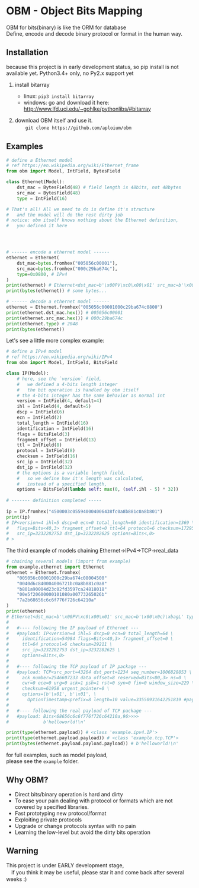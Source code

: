 # OBM - Object Bits Mapping
OBM for bits(binary) is like the ORM for database  
Define, encode and decode binary protocol or format in the human way.

## Installation
because this project is in early development status, so pip install is not available yet.
Python3.4+ only, no Py2.x support yet

1. install bitarray
    * linux: `pip3 install bitarray`
    * windows: go and download it here: http://www.lfd.uci.edu/~gohlke/pythonlibs/#bitarray

5. download OBM itself and use it.  
　　`git clone https://github.com/aploium/obm`


## Examples

```python
# define a Ethernet model
# ref https://en.wikipedia.org/wiki/Ethernet_frame
from obm import Model, IntField, BytesField

class Ethernet(Model):
    dst_mac = BytesField(48) # field length is 48bits, not 48bytes
    src_mac = BytesField(48)
    type = IntField(16)

# That's all! All we need to do is define it's structure
#   and the model will do the rest dirty job
# notice: obm itself knows nothing about the Ethernet definition,  
#   you defined it here




# ------ encode a ethernet model ------
ethernet = Ethernet(
    dst_mac=bytes.fromhex("005056c00001"),
    src_mac=bytes.fromhex("000c29ba674c"),
    type=0x0800, # IPv4
)
print(ethernet) # Ethernet<dst_mac=b'\x00PV\xc0\x00\x01' src_mac=b'\x00\x0c)\xbagL' type=2048>
print(bytes(ethernet)) # some bytes...

# ------ decode a ethernet model ------
ethernet = Ethernet.fromhex("005056c00001000c29ba674c0800")
print(ethernet.dst_mac.hex()) # 005056c00001
print(ethernet.src_mac.hex()) # 000c29ba674c
print(ethernet.type) # 2048
print(bytes(ethernet))
```

Let's see a little more complex example:
```python
# define a IPv4 model
# ref https://en.wikipedia.org/wiki/IPv4
from obm import Model, IntField, BitsField

class IP(Model):
    # here, see the `version` field, 
    #   we defined a 4-bits length integer
    #   the bit operation is handled by obm itself
    # the 4-bits integer has the same behavior as normal int
    version = IntField(4, default=4)
    ihl = IntField(4, default=5)
    dscp = IntField(6)
    ecn = IntField(2)
    total_length = IntField(16)
    identification = IntField(16)
    flags = BitsField(3)
    fragment_offset = IntField(13)
    ttl = IntField(8)
    protocol = IntField(8)
    checksum = IntField(16)
    src_ip = IntField(32)
    dst_ip = IntField(32)
    # the options is a variable length field,
    #   so we define how it's length was calculated,
    #   instead of a specified length,
    options = BitsField(lambda self: max(0, (self.ihl - 5) * 32))
    
# ------- definition completed -----
    
ip = IP.fromhex("4500003c055940004006438fc0a8b881c0a8b801")
print(ip)
# IP<version=4 ihl=5 dscp=0 ecn=0 total_length=60 identification=1369 \
#   flags=Bits<40,3> fragment_offset=0 ttl=64 protocol=6 checksum=17295 \
#   src_ip=3232282753 dst_ip=3232282625 options=Bits<,0>
# >
```

The third example of models chaining
Ethernet->IPv4->TCP->real_data
```python
# chaining several models (import from example)
from example.ethernet import Ethernet
ethernet = Ethernet.fromhex(
    "005056c00001000c29ba674c08004500"
    "0040d6c840004006721bc0a8b881c0a8"
    "b801a90004d23c02fd3597ca24818018"
    "00e5f20600000101080a00773265026b"
    "7a2b68656c6c6f776f726c64210a"
)
print(ethernet)
# Ethernet<dst_mac=b'\x00PV\xc0\x00\x01' src_mac=b'\x00\x0c)\xbagL' type=2048
#
#   #---- following the IP payload of Ethernet ---
#   #payload: IP<version=4 ihl=5 dscp=0 ecn=0 total_length=64 \
#     identification=54984 flags=Bits<40,3> fragment_offset=0 \
#     ttl=64 protocol=6 checksum=29211 \
#     src_ip=3232282753 dst_ip=3232282625 \
#     options=Bits<,0> 
#
#   #---- following the TCP payload of IP package ---
#   #payload: TCP<src_port=43264 dst_port=1234 seq_number=1006828853 \
#     ack_number=2546607233 data_offset=8 reserved=Bits<00,3> ns=0 \
#     cwr=0 ece=0 urg=0 ack=1 psh=1 rst=0 syn=0 fin=0 window_size=229 \
#     checksum=61958 urgent_pointer=0 \
#     options=[b'\x01', b'\x01', \
#       OptionTimestamp<prefix=8 length=10 value=33550931642251819 #payload: Bits<,0>>]
#
#   #---- following the real payload of TCP package ---
#   #payload: Bits<68656c6c6f776f726c64210a,96>>>>
#             b'helloworld!\n'

print(type(ethernet.payload)) # <class 'example.ipv4.IP'>
print(type(ethernet.payload.payload)) # <class 'example.tcp.TCP'>
print(bytes(ethernet.payload.payload.payload)) # b'helloworld!\n'
```

for full examples, such as model payload,  
please see the `example` folder.

## Why OBM?

* Direct bits/binary operation is hard and dirty
* To ease your pain dealing with protocol or formats which are not covered by specified libraries.
* Fast prototyping new protocol/format
* Exploiting private protocols
* Upgrade or change protocols syntax with no pain
* Learning the low-level but avoid the dirty bits operation

## Warning
This project is under EARLY development stage,  
　if you think it may be useful, please star it and come back after several weeks :)

